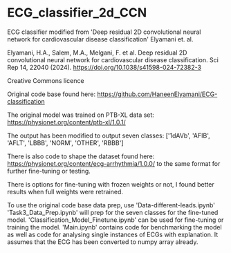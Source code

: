 # ECG_classifier_2d_CCN
ECG classifier modified from 'Deep residual 2D convolutional neural network for cardiovascular disease classification' Elyamani et. al.

Elyamani, H.A., Salem, M.A., Melgani, F. et al. Deep residual 2D convolutional neural network for cardiovascular disease classification. Sci Rep 14, 22040 (2024). https://doi.org/10.1038/s41598-024-72382-3

Creative Commons licence

Original code base found here: https://github.com/HaneenElyamani/ECG-classification

The original model was trained on PTB-XL data set: https://physionet.org/content/ptb-xl/1.0.1/

The output has been modified to output seven classes: ['1dAVb', 'AFIB', 'AFLT', 'LBBB', 'NORM', 'OTHER', 'RBBB']

There is also code to shape the dataset found here: https://physionet.org/content/ecg-arrhythmia/1.0.0/ to the same format for further fine-tuning or testing.

There is options for fine-tuning with frozen weights or not, I found better results when full weights were retrained.

To use the original code base data prep, use 'Data-different-leads.ipynb'
'Task3_Data_Prep.ipynb' will prep for the seven classes for the fine-tuned model.
'Classification_Model_Finetune.ipynb' can be used for fine-tuning or training the model.
'Main.ipynb' contains code for benchmarking the model as well as code for analysing single instances of ECGs with explanation. It assumes that the ECG has been converted to numpy array already.
